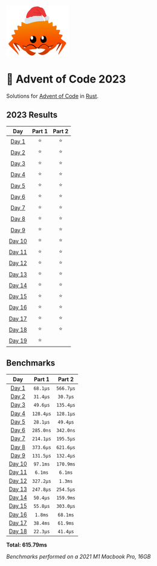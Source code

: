 <img src="./.assets/christmas_ferris.png" width="164">

# 🎄 Advent of Code 2023

Solutions for [Advent of Code](https://adventofcode.com/) in [Rust](https://www.rust-lang.org/).

<!--- advent_readme_stars table --->
## 2023 Results

| Day | Part 1 | Part 2 |
| :---: | :---: | :---: |
| [Day 1](https://adventofcode.com/2023/day/1) | ⭐ | ⭐ |
| [Day 2](https://adventofcode.com/2023/day/2) | ⭐ | ⭐ |
| [Day 3](https://adventofcode.com/2023/day/3) | ⭐ | ⭐ |
| [Day 4](https://adventofcode.com/2023/day/4) | ⭐ | ⭐ |
| [Day 5](https://adventofcode.com/2023/day/5) | ⭐ | ⭐ |
| [Day 6](https://adventofcode.com/2023/day/6) | ⭐ | ⭐ |
| [Day 7](https://adventofcode.com/2023/day/7) | ⭐ | ⭐ |
| [Day 8](https://adventofcode.com/2023/day/8) | ⭐ | ⭐ |
| [Day 9](https://adventofcode.com/2023/day/9) | ⭐ | ⭐ |
| [Day 10](https://adventofcode.com/2023/day/10) | ⭐ | ⭐ |
| [Day 11](https://adventofcode.com/2023/day/11) | ⭐ | ⭐ |
| [Day 12](https://adventofcode.com/2023/day/12) | ⭐ | ⭐ |
| [Day 13](https://adventofcode.com/2023/day/13) | ⭐ | ⭐ |
| [Day 14](https://adventofcode.com/2023/day/14) | ⭐ | ⭐ |
| [Day 15](https://adventofcode.com/2023/day/15) | ⭐ | ⭐ |
| [Day 16](https://adventofcode.com/2023/day/16) | ⭐ | ⭐ |
| [Day 17](https://adventofcode.com/2023/day/17) | ⭐ | ⭐ |
| [Day 18](https://adventofcode.com/2023/day/18) | ⭐ | ⭐ |
| [Day 19](https://adventofcode.com/2023/day/19) | ⭐ |   |
<!--- advent_readme_stars table --->

<!--- benchmarking table --->
## Benchmarks

| Day | Part 1 | Part 2 |
| :---: | :---: | :---:  |
| [Day 1](./src/bin/01.rs) | `68.1µs` | `566.7µs` |
| [Day 2](./src/bin/02.rs) | `31.4µs` | `30.7µs` |
| [Day 3](./src/bin/03.rs) | `49.6µs` | `135.4µs` |
| [Day 4](./src/bin/04.rs) | `128.4µs` | `128.1µs` |
| [Day 5](./src/bin/05.rs) | `28.1µs` | `49.4µs` |
| [Day 6](./src/bin/06.rs) | `285.0ns` | `342.0ns` |
| [Day 7](./src/bin/07.rs) | `214.1µs` | `195.5µs` |
| [Day 8](./src/bin/08.rs) | `373.6µs` | `621.6µs` |
| [Day 9](./src/bin/09.rs) | `131.5µs` | `132.4µs` |
| [Day 10](./src/bin/10.rs) | `97.1ms` | `170.9ms` |
| [Day 11](./src/bin/11.rs) | `6.1ms` | `6.1ms` |
| [Day 12](./src/bin/12.rs) | `327.2µs` | `1.3ms` |
| [Day 13](./src/bin/13.rs) | `247.8µs` | `254.5µs` |
| [Day 14](./src/bin/14.rs) | `50.4µs` | `159.9ms` |
| [Day 15](./src/bin/15.rs) | `55.8µs` | `303.0µs` |
| [Day 16](./src/bin/16.rs) | `1.8ms` | `68.1ms` |
| [Day 17](./src/bin/17.rs) | `38.4ms` | `61.9ms` |
| [Day 18](./src/bin/18.rs) | `22.3µs` | `41.4µs` |

**Total: 615.79ms**
<!--- benchmarking table --->
*Benchmarks performed on a 2021 M1 Macbook Pro, 16GB*
